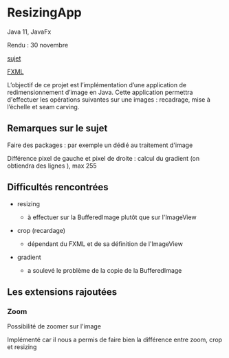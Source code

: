 # ResizingApp

Java 11, JavaFx

Rendu : 30 novembre

[sujet](https://docs.google.com/document/d/1WnQn_8BGB1dcxQVLzfz0Gq7P1-xpGMfX4qt73U7mLEM/edit)

[FXML](http://fxexperience.com/wp-content/uploads/2011/08/Introducing-FXML.pdf)

L’objectif de ce projet est l’implémentation d’une application de redimensionnement d’image en Java.
Cette application permettra d'effectuer les opérations suivantes sur une images : recadrage, mise à l’échelle et seam carving.

## Remarques sur le sujet
Faire des packages : par exemple un dédié au traitement d'image

Différence pixel de gauche et pixel de droite : calcul du gradient (on obtiendra des lignes ), max 255

## Difficultés rencontrées

* resizing 
    * à effectuer sur la BufferedImage plutôt que sur l'ImageView

* crop (recardage)
    * dépendant du FXML et de sa définition de l'ImageView

* gradient 
    * a soulevé le problème de la copie de la BufferedImage
    
## Les extensions rajoutées
### Zoom
Possibilité de zoomer sur l'image

Implémenté car il nous a permis de faire bien la différence entre zoom, crop et resizing

    
